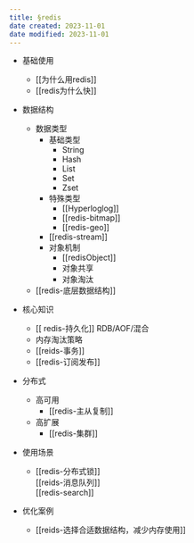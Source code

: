 ```yaml
---
title: §redis
date created: 2023-11-01
date modified: 2023-11-01
---
```


+ 基础使用
	+ [[为什么用redis]]
	+ [[redis为什么快]]
+ 数据结构
	+ 数据类型
		+ 基础类型
			+ String
			+ Hash
			+ List
			+ Set
			+ Zset
		+ 特殊类型
			+ [[Hyperloglog]]
			+ [[redis-bitmap]]
			+ [[redis-geo]]
		+ [[redis-stream]]
		+ 对象机制
			+ [[redisObject]]
			+ 对象共享
			+ 对象淘汰
	+ [[redis-底层数据结构]]
+ 核心知识
	+ [[ redis-持久化]] RDB/AOF/混合
	+ 内存淘汰策略
	+ [[reids-事务]]
	+ [[redis-订阅发布]]
+ 分布式  
	+ 高可用
		+ [[redis-主从复制]]
	+ 高扩展
		+ [[redis-集群]]
+ 使用场景  
	+ [[redis-分布式锁]]  
	 [[reids-消息队列]]  
	 [[redis-search]]

+ 优化案例
	+ [[reids-选择合适数据结构，减少内存使用]]
